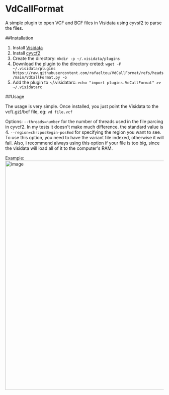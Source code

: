 # VdCallFormat
A simple plugin to open VCF and BCF files in Visidata using cyvsf2 to parse the files.

##Installation

1) Install [Visidata](https://github.com/saulpw/visidata)
2) Install [cyvcf2](https://github.com/brentp/cyvcf2)
3) Create the directory: ```mkdir -p ~/.visidata/plugins```
4) Download the plugin to the directory creted: ```wget -P ~/.visidata/plugins https://raw.githubusercontent.com/rafaeltou/VdCallFormat/refs/heads/main/VdCallFormat.py -o```
5) Add the plugin to  ~/.visidatarc: ```echo "import plugins.VdCallFormat" >> ~/.visidatarc```

##Usage

The usage is very simple. Once installed, you just point the Visidata to the vcf(.gz)/bcf file, eg: ```vd file.vcf```

Options:
```--threads=number``` for the number of threads used in the file parcing in cyvcf2. In my tests it doesn't make much difference. the standard value is 4.
```--region=chr:posBegin-posEnd``` for specifying the region you want to see. To use this option, you need to have the variant file indexed, otherwise it will fail. Also, i recommend always using this option if your file is too big, since the visidata will load all of it to the computer's RAM.


Example:
<img width="1167" height="727" alt="image" src="https://github.com/user-attachments/assets/c896321c-bb8c-4bd9-beb5-5fde1dd82f2e" />
